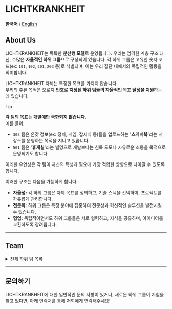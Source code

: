 # LICHTKRANKHEIT

**한국어** / [English](README.en.md) 

## About Us
LICHTKRANKHEIT는 독특한 **분산형 모델**로 운영됩니다. 우리는 엄격한 계층 구조 대신, 수많은 **자율적인 하위 그룹**으로 구성되어 있습니다. 각 하위 그룹은 고유한 숫자 코드(ex: `101`, `102`, `201`, `203` 등)로 식별되며, 이는 우리 집단 내에서의 독립적인 활동을 의미합니다.

LICHTKRANKHEIT 자체는 특정한 목표를 가지지 않습니다.\
우리의 주된 목적은 오로지 **번호로 지정된 하위 팀들의 자율적인 목표 달성을 지원**하는 데 있습니다. 

> [!TIP]
> **각 팀의 목표는 개발에만 국한되지 않습니다.**\
> 예를 들어,
>  - `303` 팀은 온갖 정보(ex: 정치, 게임, 잡지식 등)들을 업로드하는 '**스케치북**'라는 저장소를 운영하는 목적을 지니고 있습니다.
>  - `501` 팀은 '**휴게실**'라는 별명으로 개발보다는 친목 도모나 자유로운 소통을 목적으로 운영되기도 합니다.
> 
> 이러한 유연성은 각 팀이 자신의 특성과 필요에 가장 적합한 방향으로 나아갈 수 있도록 합니다.

이러한 구조는 다음을 가능하게 합니다:

* **자율성:** 각 하위 그룹은 자체 목표를 정의하고, 기술 스택을 선택하며, 프로젝트를 자유롭게 관리합니다.
* **전문화:** 하위 그룹은 특정 분야에 집중하여 전문성과 혁신적인 솔루션을 발전시킬 수 있습니다.
* **협업:** 독립적이면서도 하위 그룹들은 서로 협력하고, 지식을 공유하며, 아이디어를 교환하도록 장려됩니다.
---

## Team

<details>
<summary>
  전체 하위 팀 목록
</summary>
  
  | 팀 번호 | 인원 | 인원 수 | 주요 활동 분야 |
  | --- | --- | --- | --- |
  | 101 | LIHUA628, YeongGyu | 2 | 카카오톡 봇 개발 |
  | 102 | LIHUA628, YeongGyu,  DarkSnowFlower, Noa-GUS, ~~Sample~~ | 5 | 카카오톡 봇 개발 | 
  | 105 | YeongGyu, Noa-GUS, ~~Sample~~, ~~Violent~~ | 4 | 카카오톡 봇 개발 개발 |
  | 201 | LIHUA628, Sicxor, ~~Sample~~, ~~Violent~~, ~~jroLia~~ | 5 | 웹사이트 개발 |
  | 202 | YouJJeb, Noa-GUS, jroLia, Sample | 4 | 디스코드 봇 개발 |
  | 204 | YeongGyu, Skyyype, ~~userE~~ | 3 | 카카오톡 봇 개발 |
  | 205 | DarkSnowFlower, 2oic, LIHUA628, YeongGyu | 4 | 웹사이트 개발 (확장자) |
  | 302 | YouJJeb, 2oic | 2 | 앱 개발 |
  | 303 | LIHUA628, YeongGyu, DarkSnowFlower, Sicxor, YouJJeb, Skyyype, Noa-GUS,  2oic, ~~Violent~~, ~~userE~~ | 10 | 친목 |
  | 402 | LIHUA628, Skyyype | 2 | 디스코드 봇 개발 |
  | 404 | LIHUA628, Skyyype, YeongGyu, Sicxor | 4 | 앱 개발 |
  | 405 | DarkSnowFlower, Sicxor | 2 | 마인크래프트 플러그인 개발 |
  | 501 | LIHUA628, YeongGyu, DarkSnowFlower, Sicxor, YouJJeb, Skyyype, Noa-GUS,  2oic | 8 | 친목 |
  | 503 | 2oic, YouJJeb, Sicxor | 3 | 마인크래프트 플러그인 개발 |
  | 504 | Skyyype, 2oic, YouJJeb, LIHUA628 | 4 | 웹사이트 개발 (확장자) |
  | 507 | LIHUA628, Sicxor, YouJJeb, YeongGyu | 4 | 카카오톡 봇 개발 |
  | 601 | **모집 중** | undefined | undefined |

</details>

---

## 문의하기

LICHTKRANKHEIT에 대한 일반적인 문의 사항이 있거나, 새로운 하위 그룹이 지침을 찾고 있다면, 아래 연락처를 통헤 저희에게 연락해주세요!
